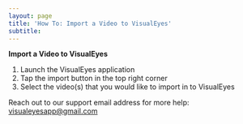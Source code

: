 ```yaml
---
layout: page
title: 'How To: Import a Video to VisualEyes'
subtitle: 
---
```


**Import a Video to VisualEyes**

1. Launch the VisualEyes application
2. Tap the import button in the top right corner
3. Select the video(s) that you would like to import in to VisualEyes

Reach out to our support email address for more help: <visualeyesapp@gmail.com>
